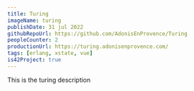 ```yaml
---
title: Turing
imageName: turing
publishDate: 31 jul 2022
githubRepoUrl: https://github.com/AdonisEnProvence/Turing
peopleCounter: 2
productionUrl: https://turing.adonisenprovence.com/
tags: [erlang, xstate, vue]
is42Project: true
---
```


This is the turing description
